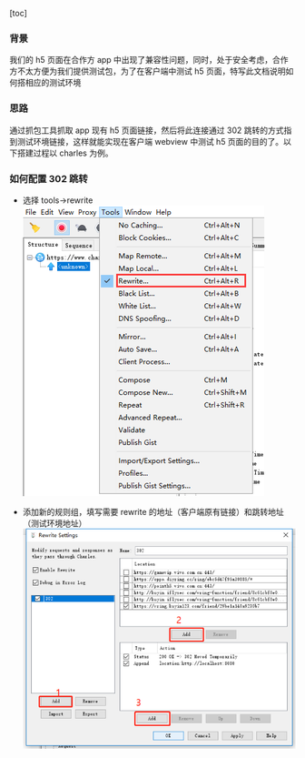 [toc]

### 背景

我们的 h5 页面在合作方 app 中出现了兼容性问题，同时，处于安全考虑，合作方不太方便为我们提供测试包，为了在客户端中测试 h5 页面，特写此文档说明如何搭相应的测试环境

### 思路

通过抓包工具抓取 app 现有 h5 页面链接，然后将此连接通过 302 跳转的方式指到测试环境链接，这样就能实现在客户端 webview 中测试 h5 页面的目的了。以下搭建过程以 charles 为例。

### 如何配置 302 跳转

- 选择 tools->rewrite
  ![](../assets/2020-07-20-11-21-49.png)

- 添加新的规则组，填写需要 rewrite 的地址（客户端原有链接）和跳转地址（测试环境地址）
  ![](../assets/2020-07-20-11-23-55.png)
